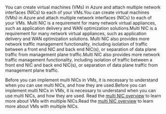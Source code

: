 <span data-ttu-id="ee677-101">You can create virtual machines (VMs) in Azure and attach multiple network interfaces (NICs) to each of your VMs.</span><span class="sxs-lookup"><span data-stu-id="ee677-101">You can create virtual machines (VMs) in Azure and attach multiple network interfaces (NICs) to each of your VMs.</span></span> <span data-ttu-id="ee677-102">Multi NIC is a requirement for many network virtual appliances, such as application delivery and WAN optimization solutions.</span><span class="sxs-lookup"><span data-stu-id="ee677-102">Multi NIC is a requirement for many network virtual appliances, such as application delivery and WAN optimization solutions.</span></span> <span data-ttu-id="ee677-103">Multi NIC also provides more network traffic management functionality, including isolation of traffic between a front end NIC and back end NIC(s), or separation of data plane traffic from management plane traffic.</span><span class="sxs-lookup"><span data-stu-id="ee677-103">Multi NIC also provides more network traffic management functionality, including isolation of traffic between a front end NIC and back end NIC(s), or separation of data plane traffic from management plane traffic.</span></span>

<span data-ttu-id="ee677-104">Before you can implement multi NICs in VMs, it is necessary to understand when you can use multi NICs, and how they are used.</span><span class="sxs-lookup"><span data-stu-id="ee677-104">Before you can implement multi NICs in VMs, it is necessary to understand when you can use multi NICs, and how they are used.</span></span> <span data-ttu-id="ee677-105">Read the [multi NIC overview](../articles/virtual-network/virtual-networks-multiple-nics.md) to learn more about VMs with multiple NICs.</span><span class="sxs-lookup"><span data-stu-id="ee677-105">Read the [multi NIC overview](../articles/virtual-network/virtual-networks-multiple-nics.md) to learn more about VMs with multiple NICs.</span></span>


